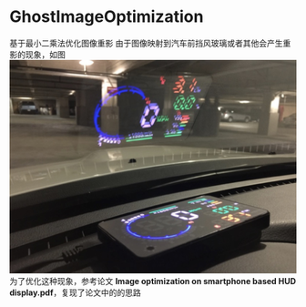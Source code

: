 # GhostImageOptimization
基于最小二乘法优化图像重影
由于图像映射到汽车前挡风玻璃或者其他会产生重影的现象，如图
![](virtualImageOptimize/describe.jpg)
为了优化这种现象，参考论文 **Image optimization on smartphone based HUD display.pdf**，复现了论文中的的思路
